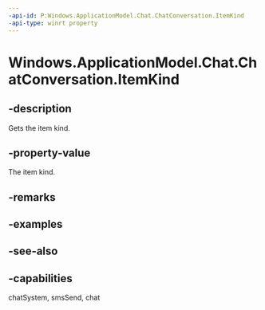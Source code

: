 ```yaml
---
-api-id: P:Windows.ApplicationModel.Chat.ChatConversation.ItemKind
-api-type: winrt property
---
```


<!-- Property syntax
public Windows.ApplicationModel.Chat.ChatItemKind ItemKind { get; }
-->

# Windows.ApplicationModel.Chat.ChatConversation.ItemKind

## -description
Gets the item kind.

## -property-value
The item kind.

## -remarks

## -examples

## -see-also

## -capabilities
chatSystem, smsSend, chat
